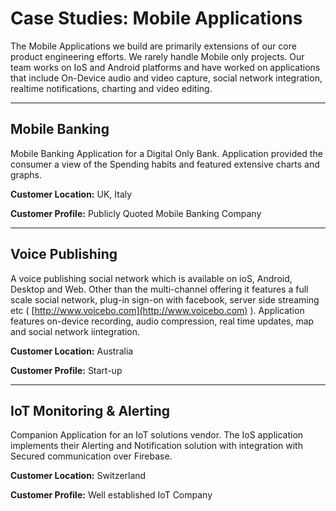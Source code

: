 # Case Studies: Mobile Applications

The Mobile Applications we build are primarily extensions of our core product engineering efforts. We rarely handle Mobile only projects. Our team works on IoS and Android platforms and have worked on applications that include On-Device audio and video capture, social network integration, realtime notifications, charting and video editing.

---

## Mobile Banking

Mobile Banking  Application for a Digital Only Bank. Application provided the consumer a view of the Spending habits and featured extensive charts and graphs.

**Customer Location:** UK, Italy

**Customer Profile:** Publicly Quoted Mobile Banking Company

---

## Voice Publishing

A voice publishing social network which is available on ioS, Android, Desktop and Web. Other than the multi-channel offering it features a full scale social network, plug-in sign-on with facebook, server side streaming etc \( [http://www.voicebo.com](http://www.voicebo.com) \). Application features on-device recording, audio compression, real time updates, map and social network iintegration.

**Customer Location:** Australia

**Customer Profile:** Start-up

---

## IoT Monitoring & Alerting

Companion Application for an IoT solutions vendor. The IoS application implements their Alerting and Notification solution with integration with Secured communication over Firebase.

**Customer Location:** Switzerland

**Customer Profile:** Well established IoT Company

## 

## 



